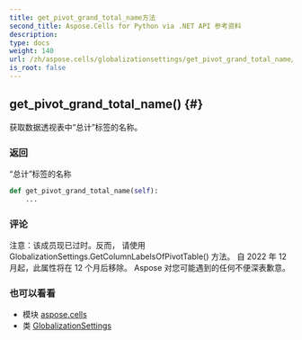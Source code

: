 ```yaml
---
title: get_pivot_grand_total_name方法
second_title: Aspose.Cells for Python via .NET API 参考资料
description:
type: docs
weight: 140
url: /zh/aspose.cells/globalizationsettings/get_pivot_grand_total_name/
is_root: false
---
```

##  get_pivot_grand_total_name() {#}
获取数据透视表中“总计”标签的名称。


### 返回

“总计”标签的名称


```python
def get_pivot_grand_total_name(self):
    ...
```


### 评论

注意：该成员现已过时。反而，
请使用 GlobalizationSettings.GetColumnLabelsOfPivotTable() 方法。
自 2022 年 12 月起，此属性将在 12 个月后移除。
Aspose 对您可能遇到的任何不便深表歉意。


### 也可以看看
* 模块 [aspose.cells](../../)
* 类 [GlobalizationSettings](/cells/python-net/zh/aspose.cells/globalizationsettings)
